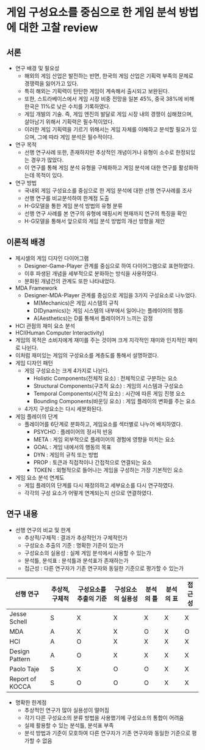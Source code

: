 # 게임 구성요소를 중심으로 한 게임 분석 방법에 대한 고찰 review

## 서론
- 연구 배경 및 필요성
  - 해외의 게임 산업은 발전하는 반면, 한국의 게임 산업은 기획력 부족의 문제로 경쟁력을 잃어가고 있다.
  - 특히 해외는 기획력이 탄탄한 게임이 계속해서 출시되고 보완된다.
  - 또한, 스트라베이스에서 게임 시장 비중 전망을 일본 45%, 중국 38%에 비해 한국은 11%로 낮은 수치를 기록하였다.
  - 게임 개발의 기술. 즉, 게임 엔진의 발달로 게임 시장 내의 경쟁이 심해졌으며, 살아남기 위해서 기획력은 필수적이었다.
  - 이러한 게임 기획력을 기르기 위해서는 게임 자체를 이해하고 분석할 필요가 있으며, 그에 따라 게임 분석은 필수적이다.
- 연구 목적
  - 선행 연구사례 또한, 존재하지만 추상적인 개념이거나 유형이 소수로 한정되있는 경우가 많았다.
  - 이 연구를 통해 게임 분석 유형을 구체화하고 게임 분석에 대한 연구를 활성화하는데 목적이 있다.
- 연구 방법
  - 국내외 게임 구성요소를 중심으로 한 게임 분석에 대한 선행 연구사례를 조사
  - 선행 연구를 비교분석하여 한계점 도출
  - H-G모델을 통한 게임 분석 방법의 유형 분류
  - 선행 연구 사례를 본 연구의 유형에 매핑시켜 현재까지 연구의 특징을 확인
  - H-G모델을 통해서 앞으로의 게임 분석 방법의 개선 방향을 제안
  
## 이론적 배경
- 제시셀의 게임 디자인 다이어그램
  - Designer-Game-Player 관계를 중심으로 하여 다이어그램으로 표현하였다.
  - 이후 파생된 개념을 세부적으로 분화하는 방식을 사용하였다.
  - 분화된 개념간의 관계도 또한 나타내었다.
- MDA Framework
  - Designer-MDA-Player 관계를 중심으로 게임을 3가지 구성요소로 나누었다.
    - M(Mechanics)은 게임 시스템의 규칙
    - D(Dynamics)는 게임 시스템의 내부에서 일어나는 플레이어의 행동
    - A(Aesthetics)는 D를 통해서 플레이어가 느끼는 감정
 - HCI 관점의 재미 요소 분석
  - HCI(Human Computer Interactivity)
  - 게임의 목적은 소비자에게 재미를 주는 것이며 크게 지각적인 재미와 인지적인 재미로 나뉜다.
  - 이처럼 재미있는 게임의 구성요소를 계층도를 통해서 설명하였다.
- 게임 디자인 패턴
  - 게임 구성요소는 크게 4가지로 나뉜다.
    - Holistic Components(전체적 요소) : 전체적으로 구분하는 요소
    - Structural Components(구조적 요소) : 게임의 시스템과 구성요소
    - Temporal Components(시간적 요소) : 시간에 따른 게임 진행 요소
    - Bounding Components(바운딩 요소) : 게임 플레이의 변화를 주는 요소
  - 4가지 구성요소는 다시 세분화된다.
- 게임 플레이의 단계
  - 플레이어를 6단계로 분화하고, 게임요소를 섹터별로 나누어 배치하였다.
    - PSYCHO : 플레이어의 정서적 반응
    - META : 게임 외부적으로 플레이어의 경험에 영향을 미치는 요소
    - GOAL : 게임 내에서의 행동의 목표
    - DYN : 게임의 규칙 또는 방법
    - PROP : 토큰과 직접적이나 간접적으로 연결되는 요소
    - TOKEN : 외형적으로 들어나는 게임을 구성하는 가장 기본적인 요소
- 게임 요소 분석 연계도
  - 게임 플레이의 단계를 다시 재정의하고 세부요소를 다시 연구하였다.
  - 각각의 구성 요소가 어떻게 연계되는지 선으로 연결하였다.
  
## 연구 내용
- 선행 연구의 비교 및 한계
  - 추상적/구체적 : 결과가 추상적인가 구체적인가
  - 구성요소 추출의 기준 : 명확한 기준이 있는가
  - 구성요소의 실용성 : 실제 게임 분석에서 사용할 수 있는가
  - 분석틀, 분석표 : 분석틀과 분석표가 존재하는가
  - 접근성 : 다른 연구자가 기존 연구자와 동일한 기준으로 평가할 수 있는가
  
|**선행 연구**|**추상적,구체적**|**구성요소를 추출의 기준**|**구성요소의 실용성**|**분석의 틀**|**분석의 표**|**접근성**|
|---|---|---|---|---|---|---|
|Jesse Schell|S|X|X|X|X|X|
|MDA|A|X|X|O|X|O|
|HCI|A|O|X|X|X|X|
|Design Pattern|A|O|X|X|X|X|
|Paolo Taje|S|X|O|O|X|X|
|Report of KOCCA|S|O|O|O|X|X|

- 명확한 한계점
  - 추상적인 연구가 많아 실용성이 떨어짐
  - 각기 다른 구성요소의 분류 방법을 사용했기에 구성요소의 통합이 어려움
  - 실제 활용할 수 있는 분석틀, 분석표 부족
  - 분석 방법과 기준이 모호하여 다른 연구자가 기존 연구자와 동일한 기준으로 평가할 수 없음
  
  
  
  
  
  
  
  
  
  
  
  
  
  
  
  
 
